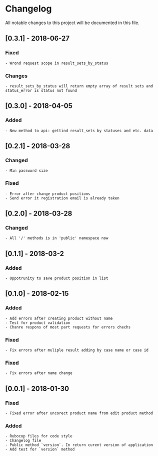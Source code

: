 # Changelog
All notable changes to this project will be documented in this file.
## [0.3.1] - 2018-06-27
### Fixed 
    - Wrond request scope in result_sets_by_status
### Changes 
    - result_sets_by_status will return empty array of result sets and status_error is status not found
## [0.3.0] - 2018-04-05
### Added
    - New method to api: gettind result_sets by statuses and etc. data
## [0.2.1] - 2018-03-28
### Changed
    - Min password size
### Fixed
    - Error after change product positions
    - Send error it registration email is already taken
## [0.2.0] - 2018-03-28
### Changed
    - All '/' methods is in 'public' namespace now
## [0.1.1] - 2018-03-2
### Added 
    - Oppotrunity to save product position in list
## [0.1.0] - 2018-02-15
### Added
    - Add errors after creating product without name
    - Test for product validation
    - Chanre respons of most part requests for errors chechs
### Fixed
    - Fix errors after muliple result adding by case name or case id
### Fixed
    - Fix errors after name change
## [0.0.1] - 2018-01-30
### Fixed
    - Fixed error after uncorect product name from edit product method
### Added
    - Rubocop files for code style 
    - Changelog file
    - Public method `version`. In return curent version of application
    - Add test for `version` method